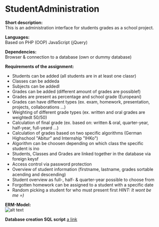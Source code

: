 # StudentAdministration

**Short description:**  
This is an administration interface for students grades as a school project.

**Languages:**  
Based on PHP (OOP)
JavaScript (jQuery)

**Dependencies:**  
Browser & connection to a database (own or dummy database)

**Requirements of the assignment:**  
- Students can be added (all students are in at least one classr)
- Classes can be addeda
- Subjects can be addedl
- Grades can be added (different amount of grades are possiblef)
- Grades are present as percentage and school grade (Europeani)
- Grades can have different types (ex. exam, homework, presentation, projects, collaborations ...)
- Weighting of different grade types (ex. written and oral grades are weightedt 50/50)
- Calculation of final grade (ex. based on: written & oral, quarter-year, half-year, full-yeard ...)
- Calculation of grades based on two specific algorithms (German Highschool "Abitur" and Internship "IHKo") 
- Algorithm can be choosen depending on which class the specific student is ino
- Students, Classes and Grades are linked together in the database via foreign keysf
- Access control via password protection
- Overview of student information (firstname, lastname, grades sortable acending and descending)
- Student overview as full-, half- & quarter-year possible to choose from
- Forgotten homework can be assigned to a student with a specific date
- Random picking a student for who must present first *HINT: It wont be me =)*

**ERM-Model:**  
![alt text](https://github.com/TheAmazingCodini/StudentAdministration/blob/master/ERM_Schuelerverwaltung.png)

**Database creation SQL script**
[a link](https://github.com/TheAmazingCodini/StudentAdministration/blob/master/database_structure.sql)
